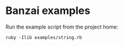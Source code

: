 Banzai examples
===============

Run the example script from the project home:

    ruby -Ilib examples/string.rb
